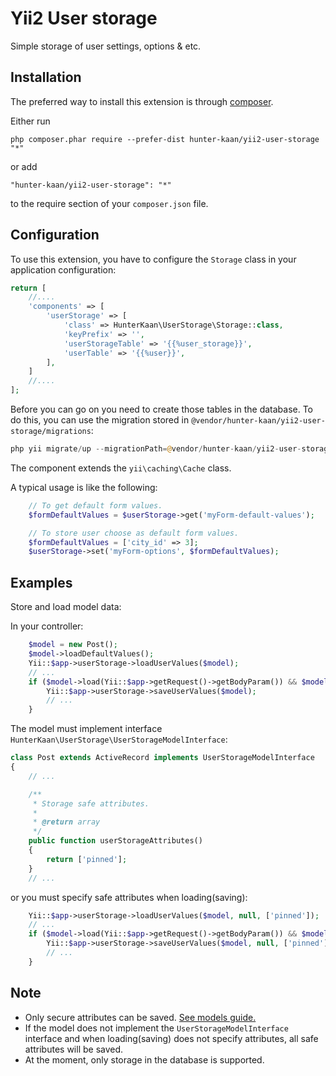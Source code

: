 Yii2 User storage
=================
Simple storage of user settings, options & etc.

Installation
------------

The preferred way to install this extension is through [composer](http://getcomposer.org/download/).

Either run

```
php composer.phar require --prefer-dist hunter-kaan/yii2-user-storage "*"
```

or add

```
"hunter-kaan/yii2-user-storage": "*"
```

to the require section of your `composer.json` file.


Configuration
-------------

To use this extension, you have to configure the `Storage` class in your application configuration:

```php
return [
    //....
    'components' => [
        'userStorage' => [
            'class' => HunterKaan\UserStorage\Storage::class,
            'keyPrefix' => '',
            'userStorageTable' => '{{%user_storage}}',
            'userTable' => '{{%user}}',
        ],
    ]
    //....
];
```

Before you can go on you need to create those tables in the database.
To do this, you can use the migration stored in `@vendor/hunter-kaan/yii2-user-storage/migrations`:

```php
php yii migrate/up --migrationPath=@vendor/hunter-kaan/yii2-user-storage/migrations
```

The component extends the `yii\caching\Cache` class.

A typical usage is like the following:
```php
    // To get default form values.
	$formDefaultValues = $userStorage->get('myForm-default-values');

	// To store user choose as default form values.
	$formDefaultValues = ['city_id' => 3];
	$userStorage->set('myForm-options', $formDefaultValues);
```

Examples
-------------

Store and load model data:

In your controller:
```php
    $model = new Post();
    $model->loadDefaultValues();
    Yii::$app->userStorage->loadUserValues($model);
    // ...
    if ($model->load(Yii::$app->getRequest()->getBodyParam()) && $model->save()) {
        Yii::$app->userStorage->saveUserValues($model);
        // ...
    }
```

The model must implement interface `HunterKaan\UserStorage\UserStorageModelInterface`:
```php
class Post extends ActiveRecord implements UserStorageModelInterface
{
    // ...

	/**
	 * Storage safe attributes.
	 *
	 * @return array
	 */
	public function userStorageAttributes()
	{
		return ['pinned'];
	}
	// ...
```

or you must specify safe attributes when loading(saving):
```php
    Yii::$app->userStorage->loadUserValues($model, null, ['pinned']);
    // ...
    if ($model->load(Yii::$app->getRequest()->getBodyParam()) && $model->save()) {
        Yii::$app->userStorage->saveUserValues($model, null, ['pinned']);
        // ...
    }
```

Note
-------------
* Only secure attributes can be saved. [See models guide.](http://www.yiiframework.com/doc-2.0/guide-structure-models.html#safe-attributes)
* If the model does not implement the `UserStorageModelInterface` interface and when loading(saving) does not specify attributes, all safe attributes will be saved.
* At the moment, only storage in the database is supported.